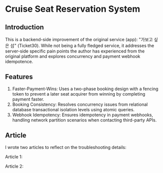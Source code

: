 # Cruise Seat Reservation System 

## Introduction
This is a backend-side improvement of the original service (app): "가보고 싶은 섬" (Ticket30).
While not being a fully fledged service, it addresses the server-side specific pain points the author has experienced
from the original platform and explores concurrency and payment webhook idempotence.

## Features
1. Faster-Payment-Wins: Uses a two-phase booking design with a fencing token to prevent a later seat acquirer from winning by completing payment faster.
2. Booking Consistency: Resolves concurrency issues from relational database transactional isolation levels using atomic queries.
3. Webhook Idempotency: Ensures idempotency in payment webhooks, handling network partition scenarios when contacting third-party APIs.

## Article
I wrote two articles to reflect on the troubleshooting details:

Article 1: 

Article 2:
